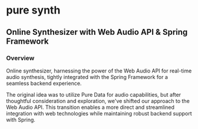 # pure synth

## Online Synthesizer with Web Audio API & Spring Framework

### Overview
Online synthesizer, harnessing the power of the Web Audio API for real-time audio synthesis, tightly integrated with the Spring Framework for a seamless backend experience.

The original idea was to utilize Pure Data for audio capabilities, but after thoughtful consideration and exploration, we've shifted our approach to the Web Audio API. This transition enables a more direct and streamlined integration with web technologies while maintaining robust backend support with Spring.
